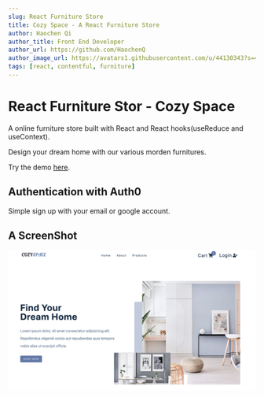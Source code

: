 ```yaml
---
slug: React Furniture Store
title: Cozy Space - A React Furniture Store
author: Haochen Qi
author_title: Front End Developer
author_url: https://github.com/HaochenQ
author_image_url: https://avatars1.githubusercontent.com/u/44130343?s=400&u=a5a4729addf5c5b972d1d6220546273ff6e00eb4&v=4
tags: [react, contentful, furniture]
---
```


# React Furniture Stor - Cozy Space

A online furniture store built with React and React hooks(useReduce and useContext).

<!--truncate-->

Design your dream home with our various morden furnitures.

Try the demo [here](https://www.cozyspace.co).

## Authentication with Auth0

Simple sign up with your email or google account.

## A ScreenShot

![screenshot](../static/files/furniture-store.png)
